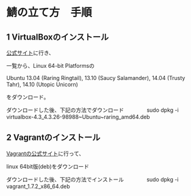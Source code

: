 # 鯖の立て方　手順

## 1 VirtualBoxのインストール

[公式サイト](http://www.oracle.com/technetwork/server-storage/virtualbox/downloads/index.html?ssSourceSiteId=otnjp#vbox)に行き、

一覧から、Linux 64-bit Platformsの

Ubuntu 13.04 (Raring Ringtail), 13.10 (Saucy Salamander), 14.04 (Trusty Tahr), 14.10 (Utopic Unicorn)

をダウンロード。

ダウンロードした後、下記の方法でダウンロード
　　　　sudo dpkg -i virtualbox-4.3_4.3.26-98988~Ubuntu~raring_amd64.deb

## 2 Vagrantのインストール

[Vagrantの公式サイト](http://www.vagrantup.com/downloads)に行って、

linux 64bit版(deb)をダウンロード

ダウンロードした後、下記の方法でインストール
　　　　sudo dpkg -i vagrant_1.7.2_x86_64.deb
